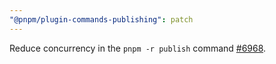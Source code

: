 ```yaml
---
"@pnpm/plugin-commands-publishing": patch
---
```


Reduce concurrency in the `pnpm -r publish` command [#6968](https://github.com/pnpm/pnpm/issues/6968).
